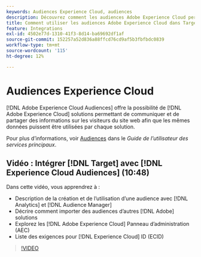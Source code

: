 ```yaml
---
keywords: Audiences Experience Cloud, audiences
description: Découvrez comment les audiences Adobe Experience Cloud permettent aux solutions Experience Cloud de communiquer et de partager des informations sur les visiteurs d’un site web avec d’autres solutions d’Adobe.
title: Comment utiliser les audiences Adobe Experience Cloud dans Target ?
feature: Integrations
exl-id: 4502e77d-1310-41f3-8d14-ba69692df1af
source-git-commit: 152257a52d836a88ffcd76cd9af5b3fbfbdc0839
workflow-type: tm+mt
source-wordcount: '115'
ht-degree: 12%

---
```


# Audiences Experience Cloud

[!DNL Adobe Experience Cloud Audiences] offre la possibilité de [!DNL Adobe Experience Cloud] solutions permettant de communiquer et de partager des informations sur les visiteurs du site web afin que les mêmes données puissent être utilisées par chaque solution.

Pour plus d’informations, voir [Audiences](https://experienceleague.adobe.com/docs/core-services/interface/audiences/audience-library.html?lang=fr) dans le *Guide de l’utilisateur des services principaux*.

## Vidéo : Intégrer [!DNL Target] avec [!DNL Experience Cloud Audiences] (10:48)

Dans cette vidéo, vous apprendrez à :

* Description de la création et de l’utilisation d’une audience avec [!DNL Analytics] et [!DNL Audience Manager]
* Décrire comment importer des audiences d’autres [!DNL Adobe] solutions
* Explorez les [!DNL Adobe Experience Cloud] Panneau d’administration (AEC)
* Liste des exigences pour [!DNL Experience Cloud] ID (ECID)

>[!VIDEO](https://video.tv.adobe.com/v/35152)
